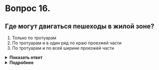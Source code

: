 # Вопрос 16.

## Где могут двигаться пешеходы в жилой зоне?

1. Только по тротуарам
2. По тротуарам и в один ряд по краю проезжей части
3. По тротуарам и по всей ширине проезжей части

<details>
<summary><b>Показать ответ</b></summary>
Правильный ответ: 3
</details>
<details>
<summary><b>Подробнее</b></summary>
В жилой зоне, на дворовых территориях пешеходы имеют преимущество перед транспортными средствами. Их движение разрешается как по тротуарам, так и по всей ширине проезжей части.
(Пункты 17.1, 17.4 ПДД)
</details>